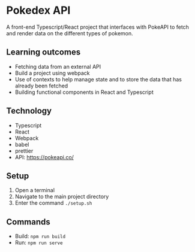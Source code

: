 # Pokedex API

A front-end Typescript/React project that interfaces with PokeAPI to fetch and render data on the different types of pokemon.

## Learning outcomes

-   Fetching data from an external API
-   Build a project using webpack
-   Use of contexts to help manage state and to store the data that has already been fetched
-   Building functional components in React and Typescript

## Technology

-   Typescript
-   React
-   Webpack
-   babel
-   prettier
-   API: https://pokeapi.co/

## Setup

1. Open a terminal
2. Navigate to the main project directory
3. Enter the command `./setup.sh`

## Commands

-   Build: `npm run build`
-   Run: `npm run serve`
